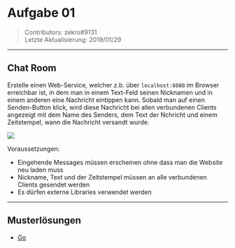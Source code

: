 # Aufgabe 01
> Contributors: zekro#9131  
> Letzte Aktualisierung:  2019/01/29

---

## Chat Room

Erstelle einen Web-Service, welcher z.b. über `localhost:8080` im Browser erreichbar ist, in dem man in einem Text-Feld seinen Nicknamen und in einem anderen eine Nachricht eintippen kann. Sobald man auf einen Senden-Button klick, wird diese Nachricht bei allen verbundenen Clients angezeigt mit dem Name des Senders, dem Text der Nchricht und einem Zeitstempel, wann die Nachricht versandt wurde.

![](https://i.zekro.de/firefox_2019-01-29_12-53-57.png)

Voraussetzungen:
- Eingehende Messages müssen erscheinen ohne dass man die Website neu laden muss
- Nickname, Text und der Zeitstempel müssen an alle verbundenen Clients gesendet werden
- Es dürfen externe Libraries verwendet werden

---

## Musterlösungen

- [Go](loesungen/go)

